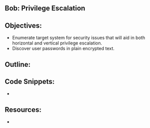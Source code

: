 Bob: Privilege Escalation
----------------------------------------------------------------

Objectives:
----------------------------------------------------------------
+ Enumerate target system for security issues that will aid in both horizontal and vertical privilege escalation. 
+ Discover user passwords in plain encrypted text. 

Outline:
----------------------------------------------------------------


Code Snippets:
----------------------------------------------------------------
+ 

Resources:
----------------------------------------------------------------
+ 

